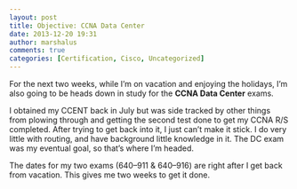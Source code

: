 ```yaml
---
layout: post
title: Objective: CCNA Data Center
date: 2013-12-20 19:31
author: marshalus
comments: true
categories: [Certification, Cisco, Uncategorized]
---
```



For the next two weeks, while I’m on vacation and enjoying the holidays, I’m also going to be heads down in study for the **CCNA Data Center** exams.

I obtained my CCENT back in July but was side tracked by other things from plowing through and getting the second test done to get my CCNA R/S completed. After trying to get back into it, I just can’t make it stick. I do very little with routing, and have background little knowledge in it. The DC exam was my eventual goal, so that’s where I’m headed.

The dates for my two exams (640–911 & 640–916) are right after I get back from vacation. This gives me two weeks to get it done.